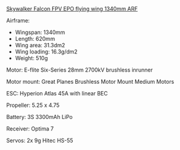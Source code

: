[Skywalker Falcon FPV EPO flying wing 1340mm ARF](https://hobbyking.com/en_us/epo-flying-wing-for-fpv.html)

Airframe:
* Wingspan: 1340mm
* Length: 620mm
* Wing area: 31.3dm2
* Wing loading: 16.3g/dm2
* Weight: 510g

Motor: E-flite Six-Series 28mm 2700kV brushless inrunner 

Motor mount: Great Planes Brushless Motor Mount Medium Motors

ESC: Hyperion Atlas 45A with linear BEC

Propeller: 5.25 x 4.75

Battery:  3S 3300mAh LiPo

Receiver: Optima 7

Servos: 2x 9g Hitec HS-55
